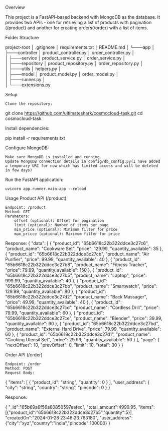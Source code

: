 Overview

This project is a FastAPI-based backend with MongoDB as the database. It provides two APIs - one for retrieving a list of products with pagination (/product) and another for creating orders(/order) with a list of items.

Folder Structure


project-root
│   .gitignore
│   requirements.txt
│   README.md
│
└───app
    │
    ├───controller
    │       product_controller.py
    │       order_controller.py
    │     
    │
    ├───service
    │       product_service.py
    │       order_service.py
    │       
    │
    ├───repository
    │       product_repository.py
    │       order_repository.py
    │       
    │
    ├───utils
    │       helpers.py
    │       
    │
    ├───model
    │       product_model.py
    │       order_model.py
    │       
    │
    ├───runner.py
    │       
    │
    └───extensions.py

Setup

    Clone the repository:

git clone https://github.com/ultimateshark/cosmocloud-task.git
cd cosmocloud-task

Install dependencies:


pip install -r requirements.txt

Configure MongoDB:

    Make sure MongoDB is installed and running.
    Update MongoDB connection details in config/db_config.py(I have added a temporary URI for now which has limited access and will be deleted in few days)

Run the FastAPI application:

    uvicorn app.runner.main:app --reload

Usage
Product API (/product)

    Endpoint: /product
    Method: GET
    Parameters:
        offset (optional): Offset for pagination
        limit (optional): Number of items per page
        min_price (optional): Minimum filter for price
        max_pricce (optional): Maximum filter for price
Response: 
{
  "data": [
    {
      "product_id": "65b6618c22b322ddce3c27c6",
      "product_name": "Cookware Set",
      "price": 129.99,
      "quantity_available": 35
    },
    {
      "product_id": "65b6618c22b322ddce3c27cb",
      "product_name": "Air Purifier",
      "price": 99.99,
      "quantity_available": 40
    },
    {
      "product_id": "65b6618c22b322ddce3c27b8",
      "product_name": "Fitness Tracker",
      "price": 79.99,
      "quantity_available": 150
    },
    {
      "product_id": "65b6618c22b322ddce3c27b5",
      "product_name": "Laptop",
      "price": 999.99,
      "quantity_available": 40
    },
    {
      "product_id": "65b6618c22b322ddce3c27bb",
      "product_name": "Smartwatch",
      "price": 129.99,
      "quantity_available": 80
    },
    {
      "product_id": "65b6618c22b322ddce3c27d2",
      "product_name": "Back Massager",
      "price": 49.99,
      "quantity_available": 40
    },
    {
      "product_id": "65b6618c22b322ddce3c27cd",
      "product_name": "Cordless Drill",
      "price": 79.99,
      "quantity_available": 60
    },
    {
      "product_id": "65b6618c22b322ddce3c27ce",
      "product_name": "Blender",
      "price": 39.99,
      "quantity_available": 90
    },
    {
      "product_id": "65b6618c22b322ddce3c27bd",
      "product_name": "External Hard Drive",
      "price": 79.99,
      "quantity_available": 60
    },
    {
      "product_id": "65b6618c22b322ddce3c27d1",
      "product_name": "Cooking Utensil Set",
      "price": 29.99,
      "quantity_available": 50
    }
  ],
  "page": {
    "nextOffset": 10,
    "prevOffset": 0,
    "limit": 10,
    "total": 30
  }
}

Order API (/order)

    Endpoint: /order
    Method: POST
    Request Body:

{
  "items": [
    {
      "product_id": "string",
      "quantity": 0
    }
  ],
  "user_address": {
    "city": "string",
    "country": "string",
    "pincode": 0
  }
}

Response:


{
    "_id":"65b69a6f56a60850597eafec",
    "total_amount":4999.95,
    "items":[{"product_id":"65b6618c22b322ddce3c27b5","quantity":5}],
    "createdOn":"2024-01-28 23:48:23.763180",
    "user_address":{"city":"xyz","country":"india","pincode":100000}
}
